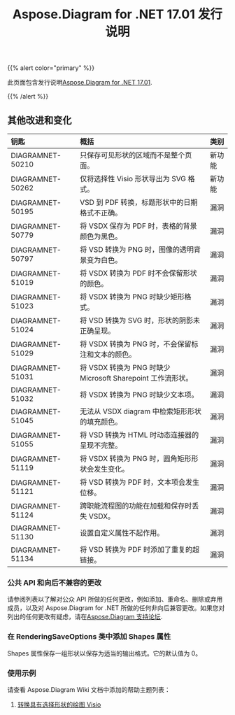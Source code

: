 ﻿---
title: Aspose.Diagram for .NET 17.01 发行说明
type: docs
weight: 120
url: /zh/net/aspose-diagram-for-net-17-01-release-notes/
---
{{% alert color="primary" %}} 

此页面包含发行说明[Aspose.Diagram for .NET 17.01](https://www.nuget.org/packages/Aspose.Diagram/17.1.0).

{{% /alert %}} 
## **其他改进和变化**

|**钥匙**|**概括**|**类别**|
|:- |:- |:- |
|DIAGRAMNET-50210|只保存可见形状的区域而不是整个页面。|新功能|
|DIAGRAMNET-50262|仅将选择性 Visio 形状导出为 SVG 格式。|新功能|
|DIAGRAMNET-50195|VSD 到 PDF 转换，标题形状中的日期格式不正确。|漏洞|
|DIAGRAMNET-50779|将 VSDX 保存为 PDF 时，表格的背景颜色为黑色。|漏洞|
|DIAGRAMNET-50797|将 VSD 转换为 PNG 时，图像的透明背景变为白色。|漏洞|
|DIAGRAMNET-51019|将 VSDX 转换为 PDF 时不会保留形状的颜色。|漏洞|
|DIAGRAMNET-51023|将 VSDX 转换为 PNG 时缺少矩形格式。|漏洞|
|DIAGRAMNET-51024|将 VSD 转换为 SVG 时，形状的阴影未正确呈现。|漏洞|
|DIAGRAMNET-51029|将 VSDX 转换为 PNG 时，不会保留标注和文本的颜色。|漏洞|
|DIAGRAMNET-51031|将 VSDX 转换为 PNG 时缺少 Microsoft Sharepoint 工作流形状。|漏洞|
|DIAGRAMNET-51032|将 VSDX 转换为 PNG 时缺少文本项。|漏洞|
|DIAGRAMNET-51045|无法从 VSDX diagram 中检索矩形形状的填充颜色。|漏洞|
|DIAGRAMNET-51055|将 VSD 转换为 HTML 时动态连接器的呈现不完整。|漏洞|
|DIAGRAMNET-51119|将 VSDX 转换为 PNG 时，圆角矩形形状会发生变化。|漏洞|
|DIAGRAMNET-51121|将 VSD 转换为 PDF 时，文本项会发生位移。|漏洞|
|DIAGRAMNET-51124|跨职能流程图的功能在加载和保存时丢失 VSDX。|漏洞|
|DIAGRAMNET-51130|设置自定义属性不起作用。|漏洞|
|DIAGRAMNET-51134|将 VSD 转换为 PDF 时添加了重复的超链接。|漏洞|
### **公共 API 和向后不兼容的更改**
请参阅列表以了解对公众 API 所做的任何更改，例如添加、重命名、删除或弃用成员，以及对 Aspose.Diagram for .NET 所做的任何非向后兼容更改。如果您对列出的任何更改有疑虑，请在[Aspose.Diagram 支持论坛](https://forum.aspose.com/c/diagram/17).
### **在 RenderingSaveOptions 类中添加 Shapes 属性**
Shapes 属性保存一组形状以保存为适当的输出格式。它的默认值为 0。
### **使用示例**
请查看 Aspose.Diagram Wiki 文档中添加的帮助主题列表：

1. [转换具有选择形状的绘图 Visio](https://docs.aspose.com/diagram/net/convert-visio-to-pdf/)
